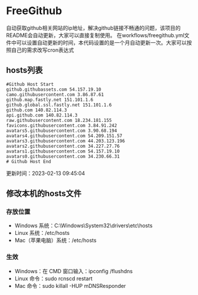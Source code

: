 # FreeGithub
自动获取github相关网站的ip地址，解决github链接不畅通的问题，该项目的README会自动更新，大家可以直接复制使用。
在workflows/freegithub.yml文件中可以设置自动更新的时间，本代码设置的是一个月自动更新一次。大家可以按照自己的需求改写cron表达式

## hosts列表
```base
#Github Host Start
github.githubassets.com 54.157.19.10
camo.githubusercontent.com 3.86.87.61
github.map.fastly.net 151.101.1.6
github.global.ssl.fastly.net 151.101.1.6
github.com 140.82.114.3
api.github.com 140.82.114.3
raw.githubusercontent.com 18.234.181.155
favicons.githubusercontent.com 3.84.91.242
avatars5.githubusercontent.com 3.90.68.194
avatars4.githubusercontent.com 54.209.151.57
avatars3.githubusercontent.com 44.203.123.196
avatars2.githubusercontent.com 34.227.27.76
avatars1.githubusercontent.com 54.157.19.10
avatars0.githubusercontent.com 34.230.66.31
# Github Host End
```

更新时间：2023-02-13 09:45:04

## 修改本机的hosts文件
### 存放位置
* Windows 系统：C:\Windows\System32\drivers\etc\hosts
* Linux 系统：/etc/hosts
* Mac（苹果电脑）系统：/etc/hosts

### 生效
* Windows：在 CMD 窗口输入：ipconfig /flushdns
* Linux 命令：sudo rcnscd restart
* Mac 命令：sudo killall -HUP mDNSResponder